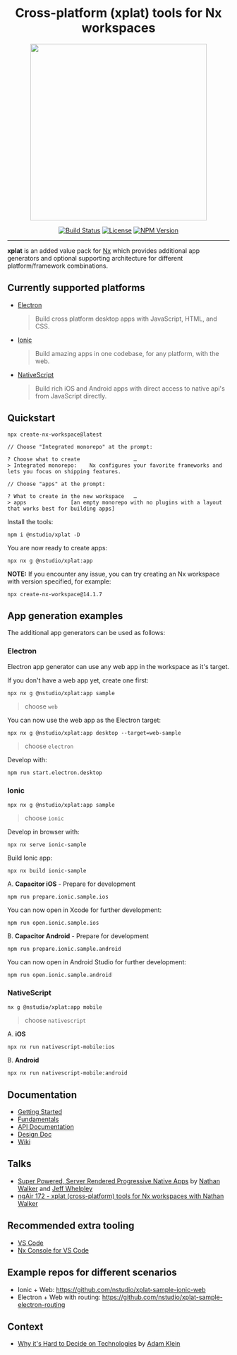 <h1 align="center">Cross-platform (xplat) tools for Nx workspaces</h1>
<p align="center"><img src="https://raw.githubusercontent.com/nstudio/xplat/master/xplat-logo.png" align="center" width="400"></p>
<div align="center">

[![Build Status](https://travis-ci.org/nstudio/xplat.svg?branch=master)](https://travis-ci.org/nstudio/xplat)
[![License](https://img.shields.io/npm/l/@nstudio/schematics.svg?style=flat-square)]()
[![NPM Version](https://badge.fury.io/js/%40nstudio%2Fschematics.svg)](https://www.npmjs.com/@nstudio/schematics)

</div>
<hr>

**xplat** is an added value pack for [Nx](https://nrwl.io/nx) which provides additional app generators and optional supporting architecture for different platform/framework combinations.

## Currently supported platforms

- [Electron](https://electronjs.org/)
  > Build cross platform desktop apps with JavaScript, HTML, and CSS.
- [Ionic](https://ionicframework.com/)
  > Build amazing apps in one codebase, for any platform, with the web.
- [NativeScript](https://www.nativescript.org/)
  > Build rich iOS and Android apps with direct access to native api's from JavaScript directly.

## Quickstart

```
npx create-nx-workspace@latest

// Choose "Integrated monorepo" at the prompt:

? Choose what to create                 … 
> Integrated monorepo:    Nx configures your favorite frameworks and lets you focus on shipping features.

// Choose "apps" at the prompt: 

? What to create in the new workspace   … 
> apps              [an empty monorepo with no plugins with a layout that works best for building apps]
```

Install the tools:

```
npm i @nstudio/xplat -D
```

You are now ready to create apps:

```
npx nx g @nstudio/xplat:app
```

**NOTE:** If you encounter any issue, you can try creating an Nx workspace with version specified, for example:

```
npx create-nx-workspace@14.1.7
```

## App generation examples

The additional app generators can be used as follows:

### Electron

Electron app generator can use any web app in the workspace as it's target.

If you don't have a web app yet, create one first:

```
npx nx g @nstudio/xplat:app sample
```

> choose `web`

You can now use the web app as the Electron target:

```
npx nx g @nstudio/xplat:app desktop --target=web-sample
```

> choose `electron`

Develop with:

```
npm run start.electron.desktop
```

### Ionic

```
npx nx g @nstudio/xplat:app sample
```

> choose `ionic`

Develop in browser with:

```
npx nx serve ionic-sample
```

Build Ionic app:

```
npx nx build ionic-sample
```

A. **Capacitor iOS** - Prepare for development

```
npm run prepare.ionic.sample.ios
```

You can now open in Xcode for further development:

```
npm run open.ionic.sample.ios
```

B. **Capacitor Android** - Prepare for development

```
npm run prepare.ionic.sample.android
```

You can now open in Android Studio for further development:

```
npm run open.ionic.sample.android
```

### NativeScript

```
nx g @nstudio/xplat:app mobile
```

> choose `nativescript`

A. **iOS**

```
npx nx run nativescript-mobile:ios
```

B. **Android**

```
npx nx run nativescript-mobile:android
```

## Documentation

- [Getting Started](https://nstudio.io/xplat/getting-started)
- [Fundamentals](https://nstudio.io/xplat/fundamentals)
- [API Documentation](https://nstudio.io/xplat/api)
- [Design Doc](https://t.co/z2lRxOBFAg)
- [Wiki](https://github.com/nstudio/xplat/wiki/FAQ)

## Talks

- [Super Powered, Server Rendered Progressive Native Apps](https://www.youtube.com/watch?v=EqqNexmu3Ug) by [Nathan Walker](http://github.com/NathanWalker) and [Jeff Whelpley](https://github.com/jeffwhelpley)
- [ngAir 172 - xplat (cross-platform) tools for Nx workspaces with Nathan Walker](https://www.youtube.com/watch?v=0I8D25nab5c)

## Recommended extra tooling

- [VS Code](https://code.visualstudio.com/)
- [Nx Console for VS Code](https://marketplace.visualstudio.com/items?itemName=nrwl.angular-console)

## Example repos for different scenarios

- Ionic + Web: https://github.com/nstudio/xplat-sample-ionic-web
- Electron + Web with routing: https://github.com/nstudio/xplat-sample-electron-routing

## Context

- [Why it's Hard to Decide on Technologies](https://medium.com/@adamklein_66511/why-its-hard-to-decide-on-technologies-9d67b6adf157) by [Adam Klein](https://github.com/adamkleingit)

